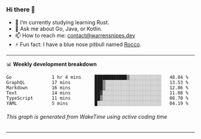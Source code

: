 ### Hi there 👋

- 🌱 I’m currently studying learning Rust.
- 💬 Ask me about Go, Java, or Kotlin.
- 📫 How to reach me: contact@warrensnipes.dev
- ⚡ Fun fact: I have a blue nose pitbull named [Rocco](https://i.imgur.com/iLsSCKu.jpg).

-------

📊 **Weekly development breakdown**
<!--START_SECTION:waka-->

```text
Go               1 hr 4 mins     ████████████▒░░░░░░░░░░░░   48.84 %
GraphQL          17 mins         ███▒░░░░░░░░░░░░░░░░░░░░░   13.53 %
Markdown         16 mins         ███▒░░░░░░░░░░░░░░░░░░░░░   12.86 %
Text             14 mins         ██▓░░░░░░░░░░░░░░░░░░░░░░   11.08 %
TypeScript       11 mins         ██▒░░░░░░░░░░░░░░░░░░░░░░   08.70 %
YAML             5 mins          █░░░░░░░░░░░░░░░░░░░░░░░░   04.19 %
```

<!--END_SECTION:waka-->
###### *This graph is generated from WakeTime using active coding time*
-------
